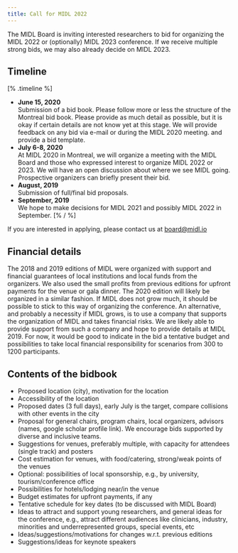 ```yaml
---
title: Call for MIDL 2022
---
```


The MIDL Board is inviting interested researchers to bid for organizing the MIDL 2022 or (optionally) MIDL 2023 conference. If we receive multiple strong bids, we may also already decide on MIDL 2023.

## Timeline

[% .timeline %]
* **June 15, 2020**  
  Submission of a bid book. Please follow more or less the structure of the Montreal bid book. 
  Please provide as much detail as possible, but it is okay if certain details are not know yet at this stage. We will provide feedback on any bid via e-mail or during the MIDL 2020 meeting. and provide a bid template.
* **July 6-8, 2020**  
  At MIDL 2020 in Montreal, we will organize a meeting with the MIDL Board and those who expressed interest to organize MIDL 2022 or 2023. We will have an open discussion about where we see MIDL going. Prospective organizers can briefly present their bid.
* **August, 2019**  
  Submission of full/final bid proposals.
* **September, 2019**  
  We hope to make decisions for MIDL 2021 and possibly MIDL 2022 in September.
[% / %]

If you are interested in applying, please contact us at [board@midl.io](mailto:board@midl.io)

## Financial details

The 2018 and 2019 editions of MIDL were organized with support and financial guarantees of local institutions and local funds from the organizers. We also used the small profits from previous editions for upfront payments for the venue or gala dinner. The 2020 edition will likely be organized in a similar fashion. If MIDL does not grow much, it should be possible to stick to this way of organizing the conference. An alternative, and probably a necessity if MIDL grows, is to use a company that supports the organization of MIDL and takes financial risks. We are likely able to provide support from such a company and hope to provide details at MIDL 2019. For now, it would be good to indicate in the bid a tentative budget and possibilities to take local financial responsibility for scenarios from 300 to 1200 participants.

## Contents of the bidbook

* Proposed location (city), motivation for the location
* Accessibility of the location
* Proposed dates (3 full days), early July is the target, compare collisions with other events in the city
* Proposal for general chairs, program chairs, local organizers, advisors (names, google scholar profile link). We encourage bids supported by diverse and inclusive teams.
* Suggestions for venues, preferably multiple, with capacity for attendees (single track) and posters
* Cost estimation for venues, with food/catering, strong/weak points of the venues
* Optional: possibilities of local sponsorship, e.g., by university, tourism/conference office
* Possibilities for hotels/lodging near/in the venue
* Budget estimates for upfront payments, if any
* Tentative schedule for key dates (to be discussed with MIDL Board)
* Ideas to attract and support young researchers, and general ideas for the conference, e.g., attract different audiences like clinicians, industry, minorities and underrepresented groups, special events, etc
* Ideas/suggestions/motivations for changes w.r.t. previous editions
* Suggestions/ideas for keynote speakers
